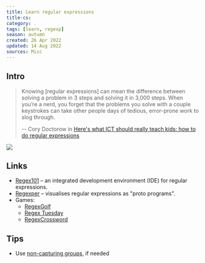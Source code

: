 ```yaml
---
title: Learn regular expressions
title-cs: 
category: .
tags: [learn, regexp]
season: autumn
created: 26 Apr 2022
updated: 14 Aug 2022
sources: Misc
---
```


## Intro
> Knowing [regular expressions] can mean the difference between solving a problem in 3 steps and solving it in 3,000 steps. When you’re a nerd, you forget that the problems you solve with a couple keystrokes can take other people days of tedious, error-prone work to slog through.
> 
> -- Cory Doctorow in [Here's what ICT should really teach kids: how to do regular expressions](https://www.theguardian.com/technology/2012/dec/04/ict-teach-kids-regular-expressions)


![](https://imgs.xkcd.com/comics/regular_expressions.png)

## Links
- [Regex101](https://regex101.com/) – an integrated development environment (IDE) for regular expressions.
- [Regexper](https://regexper.com/) – visualises regular expressions as "proto programs".
- Games:
	- [RegexGolf](https://alf.nu/RegexGolf)
	- [Regex Tuesday](https://callumacrae.github.io/regex-tuesday/)
	- [RegexCrossword](https://regexcrossword.com/)

## Tips
- Use [non-capturing groups](https://stackoverflow.com/questions/3512471/what-is-a-non-capturing-group-in-regular-expressions), if needed